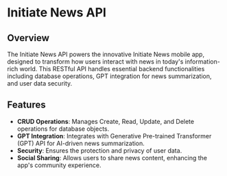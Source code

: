 # Initiate News API

## Overview
The Initiate News API powers the innovative Initiate News mobile app, designed to transform how users interact with news in today's information-rich world. This RESTful API handles essential backend functionalities including database operations, GPT integration for news summarization, and user data security.

## Features
- **CRUD Operations**: Manages Create, Read, Update, and Delete operations for database objects.
- **GPT Integration**: Integrates with Generative Pre-trained Transformer (GPT) API for AI-driven news summarization.
- **Security**: Ensures the protection and privacy of user data.
- **Social Sharing**: Allows users to share news content, enhancing the app's community experience.
